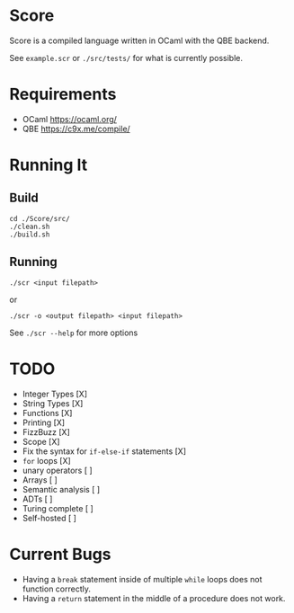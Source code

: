 # Score

Score is a compiled language written in OCaml with the QBE backend.

See `example.scr` or `./src/tests/` for what is currently possible.

# Requirements
- OCaml https://ocaml.org/
- QBE https://c9x.me/compile/

# Running It

## Build
```
cd ./Score/src/
./clean.sh
./build.sh
```

## Running
```
./scr <input filepath>
```
or
```
./scr -o <output filepath> <input filepath>
```
See `./scr --help` for more options

# TODO
- Integer Types [X]
- String Types [X]
- Functions [X]
- Printing [X]
- FizzBuzz [X]
- Scope [X]
- Fix the syntax for `if-else-if` statements [X]
- `for` loops [X]
- unary operators [ ]
- Arrays [ ]
- Semantic analysis [ ]
- ADTs [ ]
- Turing complete [ ]
- Self-hosted [ ]

# Current Bugs
- Having a `break` statement inside of multiple `while` loops does not function correctly.
- Having a `return` statement in the middle of a procedure does not work.

